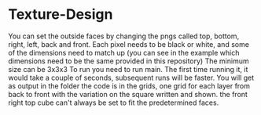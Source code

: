 # Texture-Design
You can set the outside faces by changing the pngs called top, bottom, right, left, back and front.
Each pixel needs to be black or white, and some of the dimensions need to match up (you can see in the example which dimensions need to be the same provided in this repository)
The minimum size can be 3x3x3
To run you need to run main. The first time running it, it would take a couple of seconds, subsequent runs will be faster.
You will get as output in the folder the code is in the grids, one grid for each layer from back to front with the variation on the square written and shown.
the front right top cube can't always be set to fit the predetermined faces.
